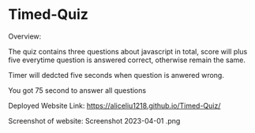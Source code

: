 # Timed-Quiz
Overview:

The quiz contains three questions about javascript in total, score will plus five everytime question is answered correct, otherwise remain the same.

Timer will dedcted five seconds when question is anwered wrong.

You got 75 second to answer all questions

Deployed Website Link: https://aliceliu1218.github.io/Timed-Quiz/

Screenshot of website:
Screenshot 2023-04-01 .png